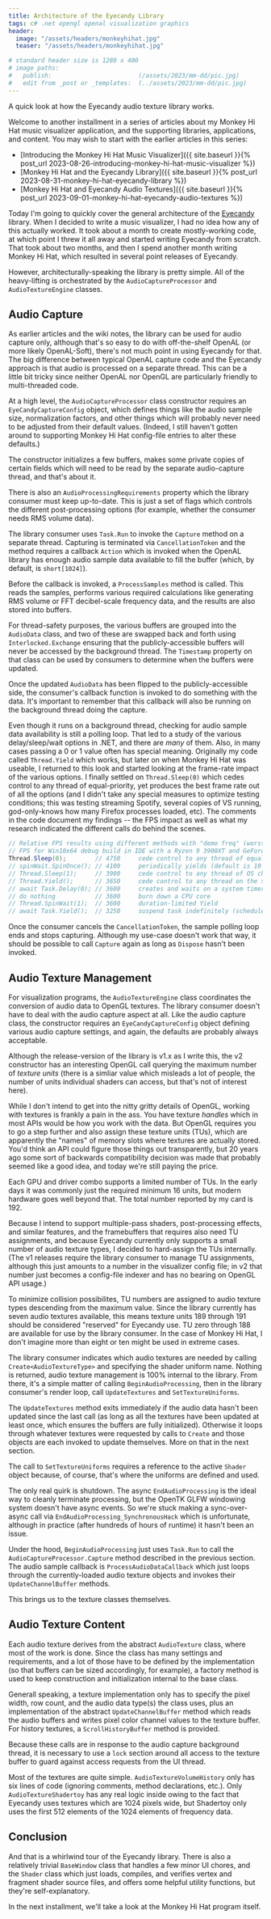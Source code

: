 ```yaml
---
title: Architecture of the Eyecandy Library
tags: c# .net opengl openal visualization graphics
header:
  image: "/assets/headers/monkeyhihat.jpg"
  teaser: "/assets/headers/monkeyhihat.jpg"

# standard header size is 1280 x 400
# image paths:
#   publish:                        (/assets/2023/mm-dd/pic.jpg)
#   edit from _post or _templates:  (../assets/2023/mm-dd/pic.jpg)
---
```


A quick look at how the Eyecandy audio texture library works.

<!--more-->

Welcome to another installment in a series of articles about my Monkey Hi Hat music visualizer application, and the supporting libraries, applications, and content. You may wish to start with the earlier articles in this series:

* [Introducing the Monkey Hi Hat Music Visualizer]({{ site.baseurl }}{% post_url 2023-08-26-introducing-monkey-hi-hat-music-visualizer %})
* [Monkey Hi Hat and the Eyecandy Library]({{ site.baseurl }}{% post_url 2023-08-31-monkey-hi-hat-eyecandy-library %})
* [Monkey Hi Hat and Eyecandy Audio Textures]({{ site.baseurl }}{% post_url 2023-09-01-monkey-hi-hat-eyecandy-audio-textures %})

Today I'm going to quickly cover the general architecture of the [Eyecandy](https://github.com/MV10/eyecandy) library. When I decided to write a music visualizer, I had no idea how any of this actually worked. It took about a month to create mostly-working code, at which point I threw it all away and started writing Eyecandy from scratch. That took about two months, and then I spend another month writing Monkey Hi Hat, which resulted in several point releases of Eyecandy.

However, architecturally-speaking the library is pretty simple. All of the heavy-lifting is orchestrated by the `AudioCaptureProcessor` and `AudioTextureEngine` classes.

## Audio Capture

As earlier articles and the wiki notes, the library can be used for audio capture only, although that's so easy to do with off-the-shelf OpenAL (or more likely OpenAL-Soft), there's not much point in using Eyecandy for that. The big difference between typical OpenAL capture code and the Eyecandy approach is that audio is processed on a separate thread. This can be a little bit tricky since neither OpenAL nor OpenGL are particularly friendly to multi-threaded code.

At a high level, the `AudioCaptureProcessor` class constructor requires an `EyeCandyCaptureConfig` object, which defines things like the audio sample size, normalization factors, and other things which will probably never need to be adjusted from their default values. (Indeed, I still haven't gotten around to supporting Monkey Hi Hat config-file entries to alter these defaults.)

The constructor initializes a few buffers, makes some private copies of certain fields which will need to be read by the separate audio-capture thread, and that's about it.

There is also an `AudioProcessingRequirements` property which the library consumer must keep up-to-date. This is just a set of flags which controls the different post-processing options (for example, whether the consumer needs RMS volume data).

The library consumer uses `Task.Run` to invoke the `Capture` method on a separate thread. Capturing is terminated via `CancellationToken` and the method requires a callback `Action` which is invoked when the OpenAL library has enough audio sample data available to fill the buffer (which, by default, is `short[1024]`).

Before the callback is invoked, a `ProcessSamples` method is called. This reads the samples, performs various required calculations like generating RMS volume or FFT decibel-scale frequency data, and the results are also stored into buffers.

For thread-safety purposes, the various buffers are grouped into the `AudioData` class, and two of these are swapped back and forth using `Interlocked.Exchange` ensuring that the publicly-accessible buffers will never be accessed by the background thread. The `Timestamp` property on that class can be used by consumers to determine when the buffers were updated.

Once the updated `AudioData` has been flipped to the publicly-accessible side, the consumer's callback function is invoked to do something with the data. It's important to remember that this callback will also be running on the background thread doing the capture.

Even though it runs on a background thread, checking for audio sample data availability is still a polling loop. That led to a study of the various delay/sleep/wait options in .NET, and there are _many_ of them. Also, in many cases passing a 0 or 1 value often has special meaning. Originally my code called `Thread.Yield` which works, but later on when Monkey Hi Hat was useable, I returned to this look and started looking at the frame-rate impact of the various options. I finally settled on `Thread.Sleep(0)` which cedes control to any thread of equal-priority, yet produces the best frame rate out of all the options (and I didn't take any special measures to optimize testing conditions; this was testing streaming Spotify, several copies of VS running, god-only-knows how many Firefox processes loaded, etc). The comments in the code document my findings -- the FPS impact as well as what my research indicated the different calls do behind the scenes.

```csharp
// Relative FPS results using different methods with "demo freq" (worst-performer).
// FPS for Win10x64 debug build in IDE with a Ryzen 9 3900XT and GeForce RTX 2060.
Thread.Sleep(0);        // 4750     cede control to any thread of equal priority
// spinWait.SpinOnce(); // 4100     periodically yields (default is 10 iterations)
// Thread.Sleep(1);     // 3900     cede control to any thread of OS choice
// Thread.Yield();      // 3650     cede control to any thread on the same core
// await Task.Delay(0); // 3600     creates and waits on a system timer
// do nothing           // 3600     burn down a CPU core
// Thread.SpinWait(1);  // 3600     duration-limited Yield
// await Task.Yield();  // 3250     suspend task indefinitely (scheduler control)
```

Once the consumer cancels the `CancellationToken`, the sample polling loop ends and stops capturing. Although my use-case doesn't work that way, it should be possible to call `Capture` again as long as `Dispose` hasn't been invoked.

## Audio Texture Management

For visualization programs, the `AudioTextureEngine` class coordinates the conversion of audio data to OpenGL textures. The library consumer doesn't have to deal with the audio capture aspect at all. Like the audio capture class, the constructor requires an `EyeCandyCaptureConfig` object defining various audio capture settings, and again, the defaults are probably always acceptable.

Although the release-version of the library is v1.x as I write this, the v2 constructor has an interesting OpenGL call querying the maximum number of _texture units_ (there is a simliar value which misleads a lot of people, the number of units individual shaders can access, but that's not of interest here).

While I don't intend to get into the nitty gritty details of OpenGL, working with textures is frankly a pain in the ass. You have texture _handles_ which in most APIs would be how you work with the data. But OpenGL requires you to go a step further and also assign these texture units (TUs), which are apparently the "names" of memory slots where textures are actually stored. You'd think an API could figure those things out transparently, but 20 years ago some sort of backwards compatibility decision was made that probably seemed like a good idea, and today we're still paying the price.

Each GPU and driver combo supports a limited number of TUs. In the early days it was commonly just the required minimum 16 units, but modern hardware goes well beyond that. The total number reported by my card is 192. 

Because I intend to support multiple-pass shaders, post-processing effects, and similar features, and the framebuffers that requires also need TU assignments, and because Eyecandy currently only supports a small number of audio texture types, I decided to hard-assign the TUs internally. (The v1 releases require the library consumer to manage TU assignments, although this just amounts to a number in the visualizer config file; in v2 that number just becomes a config-file indexer and has no bearing on OpenGL API usage.)

To minimize collision possibilites, TU numbers are assigned to audio texture types descending from the maximum value. Since the library currently has seven audio textures available, this means texture units 189 through 191 should be considered "reserved" for Eyecandy use. TU zero through 188 are available for use by the library consumer. In the case of Monkey Hi Hat, I don't imagine more than eight or ten might be used in extreme cases.

The library consumer indicates which audio textures are needed by calling `Create<AudioTextureType>` and specifying the shader uniform name. Nothing is returned, audio texture management is 100% internal to the library. From there, it's a simple matter of calling `BeginAudioProcessing`, then in the library consumer's render loop, call `UpdateTextures` and `SetTextureUniforms`.

The `UpdateTextures` method exits immediately if the audio data hasn't been updated since the last call (as long as all the textures have been updated at least once, which ensures the buffers are fully initialized). Otherwise it loops through whatever textures were requested by calls to `Create` and those objects are each invoked to update themselves. More on that in the next section.

The call to `SetTextureUniforms` requires a reference to the active `Shader` object because, of course, that's where the uniforms are defined and used.

The only real quirk is shutdown. The async `EndAudioProcessing` is the ideal way to cleanly terminate processing, but the OpenTK GLFW windowing system doesn't have async events. So we're stuck making a sync-over-async call via `EndAudioProcessing_SynchronousHack` which is unfortunate, although in practice (after hundreds of hours of runtime) it hasn't been an issue.

Under the hood, `BeginAudioProcessing` just uses `Task.Run` to call the `AudioCaptureProcessor.Capture` method described in the previous section. The audio sample callback is `ProcessAudioDataCallback` which just loops through the currently-loaded audio texture objects and invokes their `UpdateChannelBuffer` methods.

This brings us to the texture classes themselves.

## Audio Texture Content

Each audio texture derives from the abstract `AudioTexture` class, where most of the work is done. Since the class has many settings and requirements, and a lot of those have to be defined by the implementation (so that buffers can be sized accordingly, for example), a factory method is used to keep construction and initialization internal to the base class.

Generall speaking, a texture implementation only has to specify the pixel width, row count, and the audio data type(s) the class uses, plus an implementation of the abstract `UpdateChannelBuffer` method which reads the audio buffers and writes pixel color channel values to the texture buffer. For history textures, a `ScrollHistoryBuffer` method is provided.

Because these calls are in response to the audio capture background thread, it is necessary to use a `lock` section around all access to the texture buffer to guard against access requests from the UI thread.

Most of the textures are quite simple. `AudioTextureVolumeHistory` only has six lines of code (ignoring comments, method declarations, etc.). Only `AudioTextureShadertoy` has any real logic inside owing to the fact that Eyecandy uses textures which are 1024 pixels wide, but Shadertoy only uses the first 512 elements of the 1024 elements of frequency data.

## Conclusion

And that is a whirlwind tour of the Eyecandy library. There is also a relatively trivial `BaseWindow` class that handles a few minor UI chores, and the `Shader` class which just loads, compiles, and verifies vertex and fragment shader source files, and offers some helpful utility functions, but they're self-explanatory.

In the next installment, we'll take a look at the Monkey Hi Hat program itself.






